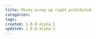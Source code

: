 ```yaml
---
title: Phone arrow up right prohibited
categories:
tags:
created: 1.0.0-alpha.1
updated: 1.0.0-alpha.1
---
```


